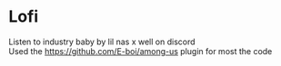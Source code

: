 # Lofi

Listen to industry baby by lil nas x well on discord \
Used the https://github.com/E-boi/among-us plugin for most the code 
